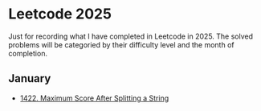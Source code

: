 # Leetcode 2025

Just for recording what I have completed in Leetcode in 2025. The solved problems will be categoried by their difficulty level and the month of completion.

## January

- [1422. Maximum Score After Splitting a String](EASY/1422.cpp)